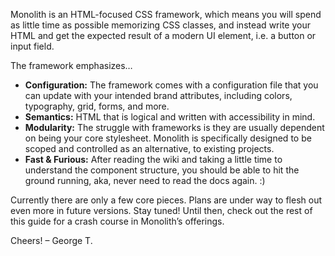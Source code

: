 Monolith is an HTML-focused CSS framework, which means you will spend as little time as possible memorizing CSS classes, and instead write your HTML and get the expected result of a modern UI element, i.e. a button or input field.

The framework emphasizes…

* **Configuration:** The framework comes with a configuration file that you can update with your intended brand attributes,
   including colors, typography, grid, forms, and more.
* **Semantics:** HTML that is logical and written with accessibility in mind. 
* **Modularity:** The struggle with frameworks is they are usually dependent on being your core stylesheet. Monolith is specifically designed to be scoped and controlled as an alternative, to existing projects.
* **Fast & Furious:** After reading the wiki and taking a little time to understand the component structure, you should be able to hit the ground running, aka, never need to read the docs again. :)

Currently there are only a few core pieces. Plans are under way to flesh out even more in future versions. Stay tuned! Until then, check out the rest of this guide for a crash course in Monolith’s offerings. 

Cheers! 
– George T. 
